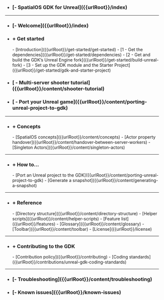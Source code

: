 - <h3>[- SpatialOS GDK for Unreal]({{urlRoot}}/index)</h3>

 ***

- <h3>[- Welcome]({{urlRoot}}/index)</h3>

- <h3>+ Get started</h3>
    - [Introduction]({{urlRoot}}/get-started/get-started)
    - [1 - Get the dependencies]({{urlRoot}}/get-started/dependencies)
    - [2 - Get and build the GDK’s Unreal Engine fork]({{urlRoot}}/get-started/build-unreal-fork)
    - [3 - Set up the GDK module and the Starter Project]({{urlRoot}}/get-started/gdk-and-starter-project)
- <h3> [ - Multi-server shooter tutorial]({{urlRoot}}/content/shooter-tutorial)</h3>
- <h3> [ - Port your Unreal game]({{urlRoot}}/content/porting-unreal-project-to-gdk)</h3>

 ***
- <h3>+ Concepts</h3>
    - [SpatialOS concepts]({{urlRoot}}/content/concepts)
    - [Actor property handover]({{urlRoot}}/content/handover-between-server-workers)
    - [Singleton Actors]({{urlRoot}}/content/singleton-actors)

 ***
- <h3>+ How to...</h3>
    - [Port an Unreal project to the GDK]({{urlRoot}}/content/porting-unreal-project-to-gdk)
    - [Generate a snapshot]({{urlRoot}}/content/generating-a-snapshot)

 ***
- <h3>+ Reference</h3>
    - [Directory structure]({{urlRoot}}/content/directory-structure)
    - [Helper scripts]({{urlRoot}}/content/helper-scripts)
    - [Feature list]({{urlRoot}}/features)
    - [Glossary]({{urlRoot}}/content/glossary)
    - [Toolbar]({{urlRoot}}/content/toolbar)
    - [License]({{urlRoot}}/license)

 ***
- <h3>+ Contributing to the GDK</h3>
    - [Contribution policy]({{urlRoot}}/contributing)
    - [Coding standards]({{urlRoot}}/contributions/unreal-gdk-coding-standards)

 ***
- <h3>[- Troubleshooting]({{urlRoot}}/content/troubleshooting)</h3>
- <h3>[- Known issues]({{urlRoot}}/known-issues)</h3>
